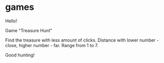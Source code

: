 # games

Hello!

Game "Treasure Hunt"

Find the treasure with less amount of clicks. 
Distance with lower number - close, higher number - far. 
Range from 1 to 7.

Good hunting!
